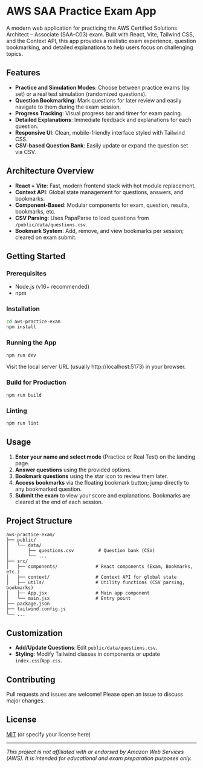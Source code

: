 # AWS SAA Practice Exam App

A modern web application for practicing the AWS Certified Solutions Architect – Associate (SAA-C03) exam. Built with React, Vite, Tailwind CSS, and the Context API, this app provides a realistic exam experience, question bookmarking, and detailed explanations to help users focus on challenging topics.

## Features

- **Practice and Simulation Modes**: Choose between practice exams (by set) or a real test simulation (randomized questions).
- **Question Bookmarking**: Mark questions for later review and easily navigate to them during the exam session.
- **Progress Tracking**: Visual progress bar and timer for exam pacing.
- **Detailed Explanations**: Immediate feedback and explanations for each question.
- **Responsive UI**: Clean, mobile-friendly interface styled with Tailwind CSS.
- **CSV-based Question Bank**: Easily update or expand the question set via CSV.

## Architecture Overview

- **React + Vite**: Fast, modern frontend stack with hot module replacement.
- **Context API**: Global state management for questions, answers, and bookmarks.
- **Component-Based**: Modular components for exam, question, results, bookmarks, etc.
- **CSV Parsing**: Uses PapaParse to load questions from `/public/data/questions.csv`.
- **Bookmark System**: Add, remove, and view bookmarks per session; cleared on exam submit.

## Getting Started

### Prerequisites
- Node.js (v16+ recommended)
- npm

### Installation
```bash
cd aws-practice-exam
npm install
```

### Running the App
```bash
npm run dev
```
Visit the local server URL (usually http://localhost:5173) in your browser.

### Build for Production
```bash
npm run build
```

### Linting
```bash
npm run lint
```

## Usage
1. **Enter your name and select mode** (Practice or Real Test) on the landing page.
2. **Answer questions** using the provided options.
3. **Bookmark questions** using the star icon to review them later.
4. **Access bookmarks** via the floating bookmark button; jump directly to any bookmarked question.
5. **Submit the exam** to view your score and explanations. Bookmarks are cleared at the end of each session.

## Project Structure
```
aws-practice-exam/
├── public/
│   └── data/
│       ├── questions.csv         # Question bank (CSV)
│       └── ...
├── src/
│   ├── components/              # React components (Exam, Bookmarks, etc.)
│   ├── context/                 # Context API for global state
│   ├── utils/                   # Utility functions (CSV parsing, bookmarks)
│   ├── App.jsx                  # Main app component
│   └── main.jsx                 # Entry point
├── package.json
├── tailwind.config.js
└── ...
```

## Customization
- **Add/Update Questions**: Edit `public/data/questions.csv`.
- **Styling**: Modify Tailwind classes in components or update `index.css`/`App.css`.

## Contributing
Pull requests and issues are welcome! Please open an issue to discuss major changes.

## License
[MIT](LICENSE) (or specify your license here)

---

*This project is not affiliated with or endorsed by Amazon Web Services (AWS). It is intended for educational and exam preparation purposes only.*
